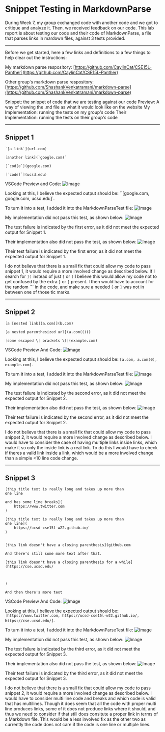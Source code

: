 # Snippet Testing in MarkdownParse
During Week 7, my group exchanged code with another code and we got to critique and analyze it. Then, we received feedback on our code. This lab report is about testing our code and their code of MarkdownParse, a file that parses links in mardown files, against 3 tests provided.

---
Before we get started, here a few links and definitions to a few things to help clear out the instructions:

My markdown parse respository: [https://github.com/CaylinCat/CSE15L-Panther](https://github.com/CaylinCat/CSE15L-Panther)

Other group's markdown parse respository: [https://github.com/ShashankVenkatramani/markdown-parse](https://github.com/ShashankVenkatramani/markdown-parse)

Snippet: the snippet of code that we are testing against our code
Preview: A way of viewing the .md file as what it would look like on the website
My Implementation: running the tests on my group's code
Their Implementation: running the tests on their group's code

---
## Snippet 1

```
`[a link`](url.com)

[another link](`google.com)`

[`cod[e`](google.com)

[`code]`](ucsd.edu)
```
VSCode Preview and Code: ![Image](/labReport4Images/preview1.PNG)

Looking at this, I believe the expected output should be: ``\[google.com, google.com, ucsd.edu]`.

To turn it into a test, I added it into the MarkdownParseTest file:
![Image](/labReport4Images/addingtests1.PNG)

My implementation did not pass this test, as shown below:
![Image](/labReport4Images/runningcommands.PNG)

The test failure is indicated by the first error, as it did not meet the expected output for Snippet 1.

Their implementation also did not pass the test, as shown below:
![Image](/labReport4Images/runningcommands2.PNG)

Their test failure is indicated by the first error, as it did not meet the expected output for Snippet 1.

I do not believe that there is a small fix that could allow my code to pass snippet 1, it would require a more involved change as described below. If I search for `](` instead of just `]` or `(` I believe this would allow my code not to get confused by the extra `]` or `[` present. I then would have to account for the random ``\` in the code, and make sure a needed `[` or `]` was not in between one of those tic marks.

---
## Snippet 2

```
[a [nested link](a.com)](b.com)

[a nested parenthesized url](a.com(()))

[some escaped \[ brackets \]](example.com)
```
VSCode Preview And Code: ![Image](/labReport4Images/preview2.PNG)

Looking at this, I believe the expected output should be: `[a.com, a.com(0), example.com]`.

To turn it into a test, I added it into the MarkdownParseTest file:
![Image](/labReport4Images/addingtests2.PNG)

My implementation did not pass this test, as shown below:
![Image](/labReport4Images/runningcommands.PNG)

The test failure is indicated by the second error, as it did not meet the expected output for Snippet 2.

Their implementation also did not pass the test, as shown below:
![Image](/labReport4Images/runningcommands2.PNG)

Their test failure is indicated by the second error, as it did not meet the expected output for Snippet 2.

I do not believe that there is a small fix that could allow my code to pass snippet 2, it would require a more involved change as described below. I would have to consider the case of having multiple links inside links, which make it so only the inside link is a real link. To do this I would have to check if theres a valid link inside a link, which would be a more involved change than a simple <10 line code change.

---
## Snippet 3

```
[this title text is really long and takes up more than 
one line

and has some line breaks](
    https://www.twitter.com
)

[this title text is really long and takes up more than 
one line](
    https://ucsd-cse15l-w22.github.io/
)


[this link doesn't have a closing parenthesis](github.com

And there's still some more text after that.

[this link doesn't have a closing parenthesis for a while](https://cse.ucsd.edu/



)

And then there's more text
```
VSCode Preview And Code: ![Image](/labReport4Images/preview3.PNG)

Looking at this, I believe the expected output should be: `[https://www.twitter.com, https://ucsd-cse15l-w22.github.io/, https://cse.ucsd.edu/]`.

To turn it into a test, I added it into the MarkdownParseTest file:
![Image](/labReport4Images/addingtests3.PNG)

My implementation did not pass this test, as shown below:
![Image](/labReport4Images/runningcommands.PNG)

The test failure is indicated by the third error, as it did not meet the expected output for Snippet 3.

Their implementation also did not pass the test, as shown below:
![Image](/labReport4Images/runningcommands2.PNG)

Their test failure is indicated by the third error, as it did not meet the expected output for Snippet 3.

I do not believe that there is a small fix that could allow my code to pass snippet 2, it would require a more involved change as described below. I would have to consider multi line code and breaks and which code is valid that has multilines. Though it does seem that all the code with proper multi line produces links, some of it does not produce links where it should, and thus we need to consider if that still does consitute a proper link in terms of a Markdown file. This would be a less involved fix as the other two as currently the code does not care if the code is one line or multiple lines.